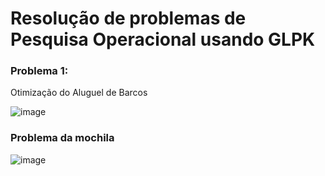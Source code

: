 # Resolução de problemas de Pesquisa Operacional usando GLPK

<h3>Problema 1:</h3>

Otimização do Aluguel de Barcos

![image](https://github.com/user-attachments/assets/d26e6220-001d-46f4-9347-49be8e24a9ca)


<h3>Problema da mochila</h3>

![image](https://github.com/user-attachments/assets/ca4e1040-ea20-4456-b4cd-ea1fe84f0343)
